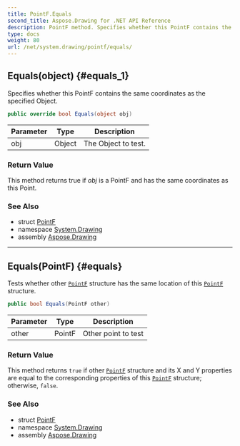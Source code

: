 ```yaml
---
title: PointF.Equals
second_title: Aspose.Drawing for .NET API Reference
description: PointF method. Specifies whether this PointF contains the same coordinates as the specified Object
type: docs
weight: 80
url: /net/system.drawing/pointf/equals/
---
```

## Equals(object) {#equals_1}

Specifies whether this PointF contains the same coordinates as the specified Object.

```csharp
public override bool Equals(object obj)
```

| Parameter | Type | Description |
| --- | --- | --- |
| obj | Object | The Object to test. |

### Return Value

This method returns true if *obj* is a PointF and has the same coordinates as this Point.

### See Also

* struct [PointF](../)
* namespace [System.Drawing](../../pointf/)
* assembly [Aspose.Drawing](../../../)

---

## Equals(PointF) {#equals}

Tests whether other [`PointF`](../) structure has the same location of this [`PointF`](../) structure.

```csharp
public bool Equals(PointF other)
```

| Parameter | Type | Description |
| --- | --- | --- |
| other | PointF | Other point to test |

### Return Value

This method returns `true` if other [`PointF`](../) structure and its X and Y properties are equal to the corresponding properties of this [`PointF`](../) structure; otherwise, `false`.

### See Also

* struct [PointF](../)
* namespace [System.Drawing](../../pointf/)
* assembly [Aspose.Drawing](../../../)


